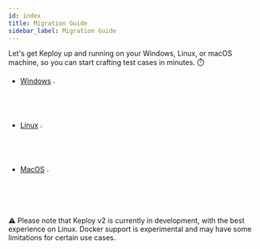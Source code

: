 ```yaml
---
id: index
title: Migration Guide
sidebar_label: Migration Guide
---
```


Let's get Keploy up and running on your Windows, Linux, or macOS machine, so you can start crafting test cases in
minutes. ⏱️

- [Windows](versioned_docs/version-2.0.0/server/windows/installation.md) <img src="/docs/img/os/windows-logo.svg" width="2%" />
- [Linux](versioned_docs/version-2.0.0/server/linux/installation.md) <img src="/docs/img/os/linux-logo.svg" width="2%" />
- [MacOS](versioned_docs/version-2.0.0/server/macos/installation.md) <img src="/docs/img/os/apple-logo.svg" width="2%" />

⚠️ Please note that Keploy v2 is currently in development, with the best experience on Linux. Docker support is experimental and may have some limitations for certain use cases.
